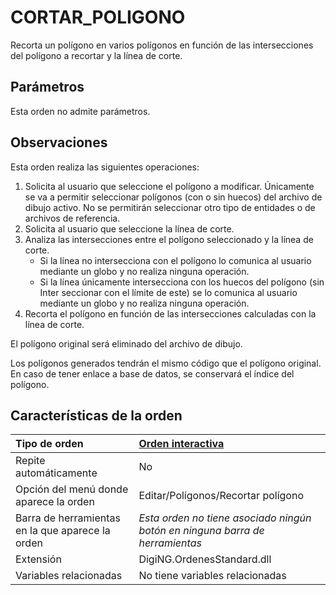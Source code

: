# CORTAR\_POLIGONO

Recorta un polígono en varios polígonos en función de las intersecciones del polígono a recortar y la línea de corte.

## Parámetros

Esta orden no admite parámetros.

## Observaciones

Esta orden realiza las siguientes operaciones:

1. Solicita al usuario que seleccione el polígono a modificar. Únicamente se va a permitir seleccionar polígonos \(con o sin huecos\) del archivo de dibujo activo. No se permitirán seleccionar otro tipo de entidades o de archivos de referencia.
2. Solicita al usuario que seleccione la línea de corte.
3. Analiza las intersecciones entre el polígono seleccionado y la línea de corte.
   * Si la línea no intersecciona con el polígono lo comunica al usuario mediante un globo y no realiza ninguna operación.
   * Si la línea únicamente intersecciona con los huecos del polígono \(sin Inter seccionar con el límite de este\) se lo comunica al usuario mediante un globo y no realiza ninguna operación.
4. Recorta el polígono en función de las intersecciones calculadas con la línea de corte.

El polígono original será eliminado del archivo de dibujo.

Los polígonos generados tendrán el mismo código que el polígono original. En caso de tener enlace a base de datos, se conservará el índice del polígono.

## Características de la orden

| Tipo de orden | [Orden interactiva](cortar-poligono.md) |
| :--- | :--- |
| Repite automáticamente | No |
| Opción del menú donde aparece la orden | Editar/Polígonos/Recortar polígono |
| Barra de herramientas en la que aparece la orden | _Esta orden no tiene asociado ningún botón en ninguna barra de herramientas_ |
| Extensión | DigiNG.OrdenesStandard.dll |
| Variables relacionadas | No tiene variables relacionadas |

